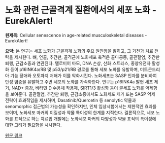 # 노화 관련 근골격계 질환에서의 세포 노화 - EurekAlert!

**원제목:** Cellular senescence in age-related musculoskeletal diseases - EurekAlert!

**요약:** 본 연구는 세포 노화가 근골격계 노화의 주요 원인임을 밝히고, 그 기전과 치료 전략을 제시한다.  뼈, 연골, 추간판, 골격근에 노화세포 축적은 골다공증, 골관절염, 추간판 퇴행, 근감소증과 연관된다.  텔로미어 마모, DNA 손상, 산화 스트레스, 종양유전자 활성화 등이 p16INK4a/RB 및 p53/p21/RB 경로를 통해 세포 노화를 유발하며, 미토콘드리아 기능 장애와 오토파지 저해가 이를 악화시킨다.  노화세포는 SASP 인자를 분비하여 만성 염증을 유발하고 주변 세포의 노화를 가속화한다.  연구는 p16INK4a 발현 세포 제거, NAD+ 증강, 비타민 D 수용체 작용제, SIRT1/3 활성화 등이 골세포 노화를 억제함을 보여준다.  골관절염, 추간판 퇴행, 근감소증에서도 노화세포 제거 또는 SASP 억제 전략이 효과적임을 제시하며,  Dasatinib/Quercetin 등 senolytic 약물과 senomorphic 접근법의 가능성을 확인하지만,  인체 임상시험에서는 제한적인 효과를 보이며, 노화세포 마커의 이질성과 약물 특이성의 한계를 지적한다.  결론적으로,  세포 노화를 표적으로 하는 치료법 개발에는 노화세포 마커의 다양성과 약물 표적의 특이성에 대한 고려가 필요함을 시사한다.

[원문 링크](https://www.eurekalert.org/news-releases/1092332)
